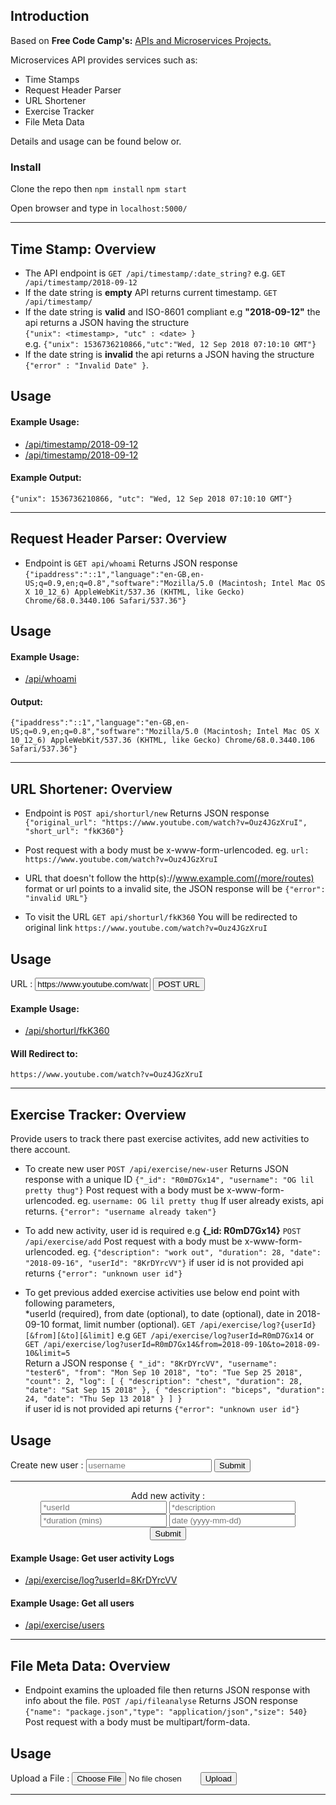 ## Introduction

Based on **Free Code Camp's:** [APIs and Microservices Projects.](https://learn.freecodecamp.org/apis-and-microservices/apis-and-microservices-projects)

Microservices API provides services such as:

*   Time Stamps
*   Request Header Parser
*   URL Shortener
*   Exercise Tracker
*   File Meta Data

Details and usage can be found below or.

### Install

Clone the repo then
`npm install`
`npm start`

Open browser and type in
`localhost:5000/`

---

## Time Stamp: Overview

*   The API endpoint is `GET /api/timestamp/:date_string?` e.g. `GET /api/timestamp/2018-09-12`
*   If the date string is **empty** API returns current timestamp. `GET /api/timestamp/`
*   If the date string is **valid** and ISO-8601 compliant e.g **"2018-09-12"** the api returns a JSON having the structure  
    `{"unix": <timestamp>, "utc" : <date> }`  
    e.g. `{"unix": 1536736210866,"utc":"Wed, 12 Sep 2018 07:10:10 GMT"}`
*   If the date string is **invalid** the api returns a JSON having the structure  
    `{"error" : "Invalid Date" }`.

## Usage

#### Example Usage:

*   [/api/timestamp/2018-09-12](/api/timestamp/2018-09-12)
*   [/api/timestamp/2018-09-12](/api/timestamp/1536736210866)

#### Example Output:

`{"unix": 1536736210866, "utc": "Wed, 12 Sep 2018 07:10:10 GMT"}`

---

## Request Header Parser: Overview

*   Endpoint is `GET api/whoami` Returns JSON response `{"ipaddress":"::1","language":"en-GB,en-US;q=0.9,en;q=0.8","software":"Mozilla/5.0 (Macintosh; Intel Mac OS X 10_12_6) AppleWebKit/537.36 (KHTML, like Gecko) Chrome/68.0.3440.106 Safari/537.36"}`

## Usage

#### Example Usage:

*   [/api/whoami](/api/whoami)

#### Output:

`{"ipaddress":"::1","language":"en-GB,en-US;q=0.9,en;q=0.8","software":"Mozilla/5.0 (Macintosh; Intel Mac OS X 10_12_6) AppleWebKit/537.36 (KHTML, like Gecko) Chrome/68.0.3440.106 Safari/537.36"}`

---

## URL Shortener: Overview

*   Endpoint is `POST api/shorturl/new` Returns JSON response `{"original_url": "https://www.youtube.com/watch?v=Ouz4JGzXruI", "short_url": "fkK360"}`
*   Post request with a body must be x-www-form-urlencoded. eg. `url: https://www.youtube.com/watch?v=Ouz4JGzXruI`
*   URL that doesn't follow the http(s)://www.example.com(/more/routes) format or url points to a invalid site, the JSON response will be `{"error": "invalid URL"}`  

*   To visit the URL `GET api/shorturl/fkK360` You will be redirected to original link `https://www.youtube.com/watch?v=Ouz4JGzXruI`

## Usage

<form action="api/shorturl/new" method="POST" class="url_shortener"><label for="url_input">URL :</label> <input type="text" id="url_input" class="url_input" name="url" value="https://www.youtube.com/watch?v=Ouz4JGzXruI"> <input type="submit" value="POST URL" class="url_submit"></form>

#### Example Usage:

*   [/api/shorturl/fkK360](/api/shorturl/fkK360)

#### Will Redirect to:

`https://www.youtube.com/watch?v=Ouz4JGzXruI`

---

## Exercise Tracker: Overview

Provide users to track there past exercise activites, add new activities to there account.

*   To create new user 
`POST /api/exercise/new-user` 
Returns JSON response with a unique ID
 `{"_id": "R0mD7Gx14", "username": "OG lil pretty thug"}` 
Post request with a body must be x-www-form-urlencoded. eg. 
`username: OG lil pretty thug` 
If user already exists, api returns. `{"error": "username already taken"}`

*   To add new activity, user id is required e.g **{_id: R0mD7Gx14}** 
`POST /api/exercise/add` Post request with a body must be x-www-form-urlencoded. eg. 
`{"description": "work out", "duration": 28, "date": "2018-09-16", "userId": "8KrDYrcVV"}` 
if user id is not provided api returns `{"error": "unknown user id"}`

*   To get previous added exercise activities use below end point with following parameters,  
    *userId (required), from date (optional), to date (optional), date in 2018-09-10 format, limit number (optional).
 `GET /api/exercise/log?{userId}[&from][&to][&limit]` 
e.g `GET /api/exercise/log?userId=R0mD7Gx14` 
or `GET /api/exercise/log?userId=R0mD7Gx14&from=2018-09-10&to=2018-09-10&limit=5`  
    Return a JSON response
 `{ "_id": "8KrDYrcVV", "username": "tester6", "from": "Mon Sep 10 2018", "to": "Tue Sep 25 2018", "count": 2, "log": [ { "description": "chest", "duration": 28, "date": "Sat Sep 15 2018" }, { "description": "biceps", "duration": 24, "date": "Thu Sep 13 2018" } ] }`  
    if user id is not provided api returns
 `{"error": "unknown user id"}`  

## Usage

<form action="/api/exercise/new-user" method="POST" class="url_shortener"><label for="url_input">Create new user :</label> <input type="text" id="uname" class="url_input" name="username" placeholder="username" style="width: 40%;"> <input type="submit" value="Submit" class="url_submit"></form>

* * *

<form action="/api/exercise/add" method="POST" class="url_shortener" style="text-align: center;"><label for="url_input" style="display: block;">Add new activity :</label> <input type="text" id="uid" class="url_input" name="userId" placeholder="*userId" style="width: 40%;"> <input type="text" id="desc" class="url_input" name="description" placeholder="*description" style="width: 40%;"> <input type="text" id="dur" class="url_input" name="duration" placeholder="*duration (mins)" style="width: 40%;"> <input type="text" id="date" class="url_input" name="date" placeholder="date (yyyy-mm-dd)" style="width: 40%;"> <input type="submit" value="Submit" class="url_submit" style="display: block; margin: auto;"></form>

#### Example Usage: Get user activity Logs

*   [/api/exercise/log?userId=8KrDYrcVV](/api/exercise/log?userId=8KrDYrcVV)

#### Example Usage: Get all users

*   [/api/exercise/users](/api/exercise/users)

---

## File Meta Data: Overview

*   Endpoint examins the uploaded file then returns JSON response with info about the file.
 `POST /api/fileanalyse` 
Returns JSON response 
`{"name": "package.json","type": "application/json","size": 540}` 
Post request with a body must be multipart/form-data.

## Usage

<form action="/api/fileanalyse" enctype="multipart/form-data" method="POST" class="url_shortener"><label for="url_input">Upload a File :</label> <input type="file" id="inputfield" class="url_input" name="upfile" style="width: 40%;"> <input id="button" type="submit" value="Upload" class="url_submit"></form>

* * *